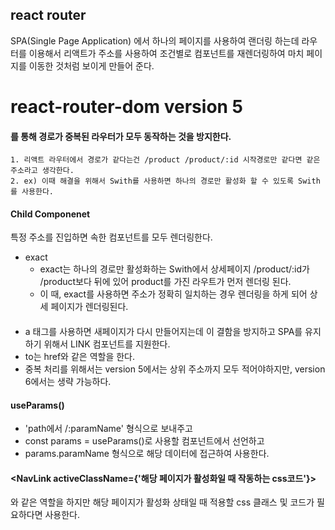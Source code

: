 ## react router
SPA(Single Page Application) 에서 하나의 페이지를 사용하여 랜더링 하는데 
라우터를 이용해서 리액트가 주소를 사용하여 조건별로 컴포넌트를 재렌더링하여 마치 페이지를 
이동한 것처럼 보이게 만들어 준다.

# react-router-dom  version 5
####  <Swith> 를 통해 경로가 중복된 라우터가 모두 동작하는 것을 방지한다.
    1. 리액트 라우터에서 경로가 같다는건 /product /product/:id 시작경로만 같다면 같은 주소라고 생각한다.
    2. ex) 이때 해결을 위해서 Swith를 사용하면 하나의 경로만 활성화 할 수 있도록 Swith를 사용한다.
#### <Route path='' exact>Child Componenet </Route>
특정 주소를 진입하면 속한 컴포넌트를 모두 렌더링한다.
+ exact
    + exact는 하나의 경로만 활성화하는 Swith에서 상세페이지 /product/:id가 /product보다 뒤에 있어 product를 가진 라우트가 먼저 렌더링 된다. 
    + 이 때, exact를 사용하면 주소가 정확히 일치하는 경우 렌더링을 하게 되어 상세 페이지가 렌더링된다.

#### <Link to="">
+ a 태그를 사용하면 새페이지가 다시 만들어지는데 이 결함을 방지하고 SPA를 유지하기 위해서 LINK 컴포넌트를 지원한다. 
+ to는 href와 같은 역할을 한다.
+ 중복 처리를 위해서는 version 5에서는 상위 주소까지 모두 적어야하지만, version 6에서는 생략 가능하다.

#### useParams()

+ 'path에서 /:paramName' 형식으로 보내주고
+ const params = useParams()로 사용할 컴포넌트에서 선언하고
+ params.paramName 형식으로 해당 데이터에 접근하여 사용한다.

#### <NavLink activeClassName={'해당 페이지가 활성화일 때 작동하는 css코드'}>
<Link>와 같은 역할을 하지만 해당 페이지가 활성화 상태일 때 적용할 css 클래스 및 코드가 필요하다면 사용한다. 

